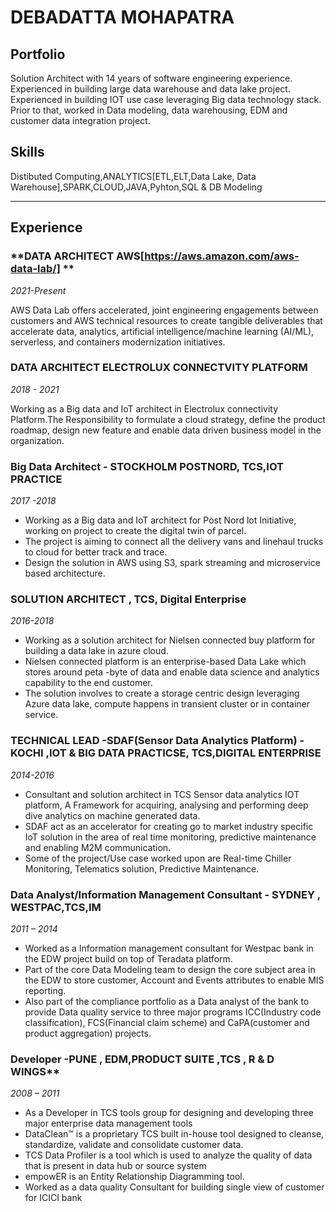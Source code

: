 # DEBADATTA MOHAPATRA

## Portfolio

Solution Architect with 14 years of software engineering experience.  Experienced in building large data warehouse and data lake project. Experienced in building IOT use case leveraging Big data technology stack. Prior to that, worked in Data modeling, data warehousing, EDM and customer data integration project.


## Skills

Distibuted Computing,ANALYTICS[ETL,ELT,Data Lake, Data Warehouse],SPARK,CLOUD,JAVA,Pyhton,SQL & DB Modeling

---
## Experience

### **DATA ARCHITECT  AWS[https://aws.amazon.com/aws-data-lab/] ** ###
*2021-Present*

AWS Data Lab offers accelerated, joint engineering engagements between customers and AWS technical resources to create tangible deliverables that accelerate data, analytics, artificial intelligence/machine learning (AI/ML), serverless, and containers modernization initiatives.


### **DATA ARCHITECT  ELECTROLUX CONNECTVITY  PLATFORM** ###
*2018 - 2021*

Working as a Big data and IoT architect in Electrolux connectivity Platform.The Responsibility to formulate a cloud strategy, define the product roadmap, design new feature and enable data driven business model in the organization.

### **Big Data Architect - STOCKHOLM  POSTNORD, TCS,IOT PRACTICE** ###
*2017 -2018* 

- Working as a Big data and IoT architect for Post Nord lot Initiative, working on project to create the digital twin of parcel.
- The project is aiming to connect all the delivery vans and linehaul trucks to cloud for better track and trace.
- Design the solution in AWS using S3, spark streaming and microservice based architecture. 


### **SOLUTION ARCHITECT , TCS, Digital Enterprise** ###
*2016-2018*

- Working as a solution architect for Nielsen connected buy platform for building a data lake in azure cloud.
- Nielsen connected platform is an enterprise-based Data Lake which stores around peta -byte of data and enable data science and analytics capability to the end customer.
- The solution involves to create a storage centric design leveraging Azure data lake, compute happens in transient cluster or in container service. 

### **TECHNICAL LEAD -SDAF(Sensor Data Analytics Platform)  - KOCHI ,IOT & BIG DATA PRACTICSE, TCS,DIGITAL ENTERPRISE** ###
*2014-2016*

- Consultant and solution architect in TCS Sensor data analytics IOT platform, A Framework for acquiring, analysing and performing deep dive analytics on machine generated data.
- SDAF act as an accelerator for creating go to market industry specific IoT solution in the area of real time monitoring, predictive maintenance and enabling M2M communication.
- Some of the project/Use case worked upon are Real-time Chiller Monitoring, Telematics solution, Predictive Maintenance.

### **Data Analyst/Information Management Consultant - SYDNEY , WESTPAC,TCS,IM** ###
*2011 – 2014*

 - Worked as a Information management consultant for Westpac bank in the EDW project build on top of Teradata platform.
- Part of the core Data Modeling team to design the core subject area in the EDW to store customer, Account and Events attributes to enable MIS reporting.
- Also part of the compliance portfolio as a Data analyst of the bank to provide Data quality service to three major programs  ICC(Industry code classification), FCS(Financial claim scheme) and CaPA(customer and product aggregation) projects.

### **Developer -PUNE**  , EDM,PRODUCT SUITE ,TCS , R & D WINGS** ###
*2008 – 2011*

- As a Developer in TCS tools group for designing and developing three major enterprise data management tools 
- DataClean™ is a proprietary TCS built in-house tool designed to cleanse, standardize, validate and consolidate customer data.
- TCS Data Profiler is a tool which is used to analyze the quality of data that is present in data hub or source system
- empowER is an Entity Relationship Diagramming tool.
- Worked as a data quality Consultant for building single view of customer for ICICI bank





